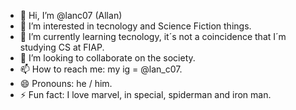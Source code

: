 - 👋 Hi, I’m @lanc07 (Allan)
- 👀 I’m interested in tecnology and Science Fiction things.
- 🌱 I’m currently learning tecnology, it´s not a coincidence that I´m studying CS at FIAP.
- 💞️ I’m looking to collaborate on the society.
- 📫 How to reach me: my ig = @lan_c07.
- 😄 Pronouns: he / him.
- ⚡ Fun fact: I love marvel, in special, spiderman and iron man.

<!---
lanc07/lanc07 is a ✨ special ✨ repository because its `README.md` (this file) appears on your GitHub profile.
You can click the Preview link to take a look at your changes.
--->
